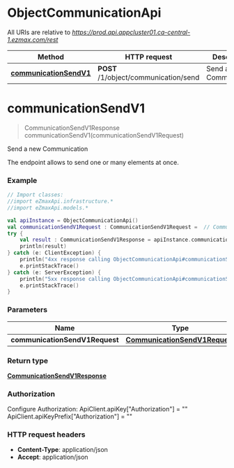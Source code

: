# ObjectCommunicationApi

All URIs are relative to *https://prod.api.appcluster01.ca-central-1.ezmax.com/rest*

Method | HTTP request | Description
------------- | ------------- | -------------
[**communicationSendV1**](ObjectCommunicationApi.md#communicationSendV1) | **POST** /1/object/communication/send | Send a new Communication


<a id="communicationSendV1"></a>
# **communicationSendV1**
> CommunicationSendV1Response communicationSendV1(communicationSendV1Request)

Send a new Communication

The endpoint allows to send one or many elements at once.

### Example
```kotlin
// Import classes:
//import eZmaxApi.infrastructure.*
//import eZmaxApi.models.*

val apiInstance = ObjectCommunicationApi()
val communicationSendV1Request : CommunicationSendV1Request =  // CommunicationSendV1Request | 
try {
    val result : CommunicationSendV1Response = apiInstance.communicationSendV1(communicationSendV1Request)
    println(result)
} catch (e: ClientException) {
    println("4xx response calling ObjectCommunicationApi#communicationSendV1")
    e.printStackTrace()
} catch (e: ServerException) {
    println("5xx response calling ObjectCommunicationApi#communicationSendV1")
    e.printStackTrace()
}
```

### Parameters

Name | Type | Description  | Notes
------------- | ------------- | ------------- | -------------
 **communicationSendV1Request** | [**CommunicationSendV1Request**](CommunicationSendV1Request.md)|  |

### Return type

[**CommunicationSendV1Response**](CommunicationSendV1Response.md)

### Authorization


Configure Authorization:
    ApiClient.apiKey["Authorization"] = ""
    ApiClient.apiKeyPrefix["Authorization"] = ""

### HTTP request headers

 - **Content-Type**: application/json
 - **Accept**: application/json

